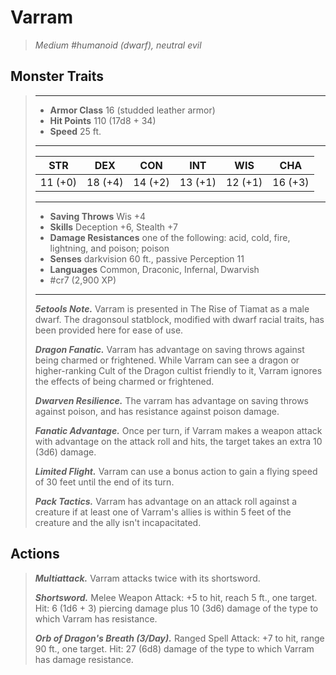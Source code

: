 # Varram
>*Medium #humanoid (dwarf), neutral evil*
## Monster Traits
>___
>- **Armor Class** 16 (studded leather armor)
>- **Hit Points** 110 (17d8 + 34)
>- **Speed** 25 ft. 
>___
>|STR|DEX|CON|INT|WIS|CHA|
>|:---:|:---:|:---:|:---:|:---:|:---:|
>|11 (+0)|18 (+4)|14 (+2)|13 (+1)|12 (+1)|16 (+3)|
>___
>- **Saving Throws** Wis +4
>- **Skills** Deception +6, Stealth +7
>- **Damage Resistances** one of the following: acid, cold, fire, lightning, and poison; poison
>- **Senses** darkvision 60 ft., passive Perception 11
>- **Languages** Common, Draconic, Infernal, Dwarvish
>- #cr7 (2,900 XP)
>___
>***5etools Note.*** Varram is presented in The Rise of Tiamat as a male dwarf. The dragonsoul statblock, modified with dwarf racial traits, has been provided here for ease of use.  
>
>***Dragon Fanatic.*** Varram has advantage on saving throws against being charmed or frightened. While Varram can see a dragon or higher-ranking Cult of the Dragon cultist friendly to it, Varram ignores the effects of being charmed or frightened.  
>
>***Dwarven Resilience.*** The varram has advantage on saving throws against poison, and has resistance against poison damage.  
>
>***Fanatic Advantage.*** Once per turn, if Varram makes a weapon attack with advantage on the attack roll and hits, the target takes an extra 10 (3d6) damage.  
>
>***Limited Flight.*** Varram can use a bonus action to gain a flying speed of 30 feet until the end of its turn.  
>
>***Pack Tactics.*** Varram has advantage on an attack roll against a creature if at least one of Varram's allies is within 5 feet of the creature and the ally isn't incapacitated.  
>
## Actions
>***Multiattack.*** Varram attacks twice with its shortsword.  
>
>***Shortsword.*** Melee Weapon Attack: +5 to hit, reach 5 ft., one target. Hit: 6 (1d6 + 3) piercing damage plus 10 (3d6) damage of the type to which Varram has resistance.  
>
>***Orb of Dragon's Breath (3/Day).*** Ranged Spell Attack: +7 to hit, range 90 ft., one target. Hit: 27 (6d8) damage of the type to which Varram has damage resistance.